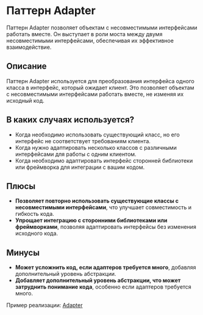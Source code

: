 # Паттерн Adapter

Паттерн Adapter позволяет объектам с несовместимыми интерфейсами работать вместе. Он выступает в роли моста между двумя несовместимыми интерфейсами, обеспечивая их эффективное взаимодействие.

## Описание

Паттерн Adapter используется для преобразования интерфейса одного класса в интерфейс, который ожидает клиент. Это позволяет объектам с несовместимыми интерфейсами работать вместе, не изменяя их исходный код.

## В каких случаях используется?

- Когда необходимо использовать существующий класс, но его интерфейс не соответствует требованиям клиента.
- Когда нужно адаптировать несколько классов с различными интерфейсами для работы с одним клиентом.
- Когда необходимо адаптировать интерфейс сторонней библиотеки или фреймворка для интеграции с вашим кодом.

## Плюсы

- **Позволяет повторно использовать существующие классы с несовместимыми интерфейсами**, что улучшает совместимость и гибкость кода.
- **Упрощает интеграцию с сторонними библиотеками или фреймворками**, позволяя адаптировать интерфейсы без изменения исходного кода.

## Минусы

- **Может усложнить код, если адаптеров требуется много**, добавляя дополнительный уровень абстракции.
- **Добавляет дополнительный уровень абстракции, что может затруднить понимание кода**, особенно если адаптеров требуется много.

Пример реализации: [Adapter](adapter.ts)
